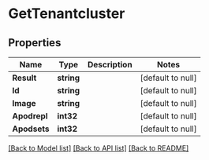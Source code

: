 # GetTenantcluster

## Properties
Name | Type | Description | Notes
------------ | ------------- | ------------- | -------------
**Result** | **string** |  | [default to null]
**Id** | **string** |  | [default to null]
**Image** | **string** |  | [default to null]
**Apodrepl** | **int32** |  | [default to null]
**Apodsets** | **int32** |  | [default to null]

[[Back to Model list]](../README.md#documentation-for-models) [[Back to API list]](../README.md#documentation-for-api-endpoints) [[Back to README]](../README.md)

